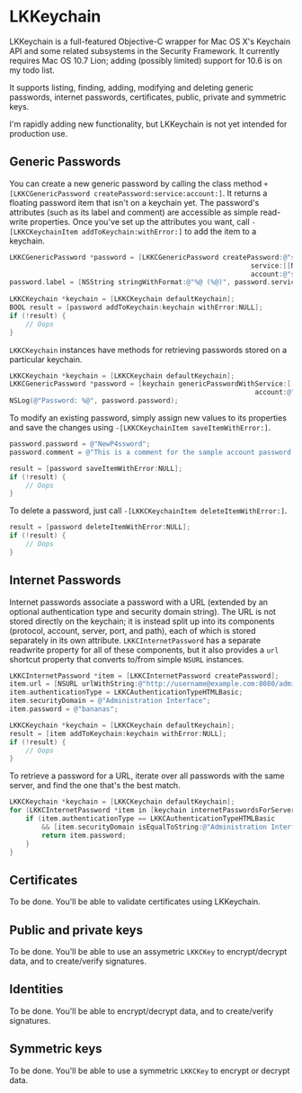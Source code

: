 # LKKeychain #

LKKeychain is a full-featured Objective-C wrapper for Mac OS X's Keychain API and some related subsystems in the Security Framework.
It currently requires Mac OS 10.7 Lion; adding (possibly limited) support for 10.6 is on my todo list.

It supports listing, finding, adding, modifying and deleting generic passwords, internet passwords, certificates, public, private and symmetric keys.

I'm rapidly adding new functionality, but LKKeychain is not yet intended for production use.

## Generic Passwords ##

You can create a new generic password by calling the class method `+[LKKCGenericPassword createPassword:service:account:]`. 
It returns a floating password item that isn't on a keychain yet. The password's attributes (such as its label and comment)
are accessible as simple read-write properties. Once you've set up the attributes you want, call 
`-[LKKCKeychainItem addToKeychain:withError:]` to add the item to a keychain.

```Objective-C
LKKCGenericPassword *password = [LKKCGenericPassword createPassword:@"secretPassword" 
                                                            service:[[NSBundle mainBundle] bundleIdentifier]
                                                            account:@"sample account"];
password.label = [NSString stringWithFormat:@"%@ (%@)", password.service, password.account];
    
LKKCKeychain *keychain = [LKKCKeychain defaultKeychain];
BOOL result = [password addToKeychain:keychain withError:NULL];
if (!result) {
    // Oops
}
```

`LKKCKeychain` instances have methods for retrieving passwords stored on a particular keychain.

```Objective-C
LKKCKeychain *keychain = [LKKCKeychain defaultKeychain];
LKKCGenericPassword *password = [keychain genericPasswordWithService:[[NSBundle mainBundle] bundleIdentifier] 
                                                             account:@"sample account"];
NSLog(@"Password: %@", password.password);
```

To modify an existing password, simply assign new values to its properties and save the changes using `-[LKKCKeychainItem saveItemWithError:]`.

```Objective-C
password.password = @"NewP4ssword";
password.comment = @"This is a comment for the sample account password.";

result = [password saveItemWithError:NULL];
if (!result) {
    // Oops
}
```
    
To delete a password, just call `-[LKKCKeychainItem deleteItemWithError:]`.

```Objective-C
result = [password deleteItemWithError:NULL];
if (!result) {
    // Oops
}
```
    
## Internet Passwords ##

Internet passwords associate a password with a URL (extended by an optional authentication type and security domain string).
The URL is not stored directly on the keychain; it is instead split up into its components (protocol, account, server, port, and path),
each of which is stored separately in its own attribute. `LKKCInternetPassword` has a separate readwrite property for
all of these components, but it also provides a `url` shortcut property that converts to/from simple `NSURL` instances.

```Objective-C
LKKCInternetPassword *item = [LKKCInternetPassword createPassword];
item.url = [NSURL urlWithString:@"http://username@example.com:8080/admin/login.php"];
item.authenticationType = LKKCAuthenticationTypeHTMLBasic;
item.securityDomain = @"Administration Interface";
item.password = @"bananas";

LKKCKeychain *keychain = [LKKCKeychain defaultKeychain];
result = [item addToKeychain:keychain withError:NULL];
if (!result) {
    // Oops
}
```
    
To retrieve a password for a URL, iterate over all passwords with the same server, and find the one that's the best match.

```Objective-C
LKKCKeychain *keychain = [LKKCKeychain defaultKeychain];
for (LKKCInternetPassword *item in [keychain internetPasswordsForServer:@"example.com"]) {
    if (item.authenticationType == LKKCAuthenticationTypeHTMLBasic
        && [item.securityDomain isEqualToString:@"Administration Interface"]) {
        return item.password;
    }
}
```

## Certificates ##

To be done. You'll be able to validate certificates using LKKeychain.

## Public and private keys ##

To be done. You'll be able to use an assymetric `LKKCKey` to encrypt/decrypt data, and to create/verify signatures.

## Identities ##

To be done. You'll be able to encrypt/decrypt data, and to create/verify signatures.

## Symmetric keys ##

To be done. You'll be able to use a symmetric `LKKCKey` to encrypt or decrypt data.
